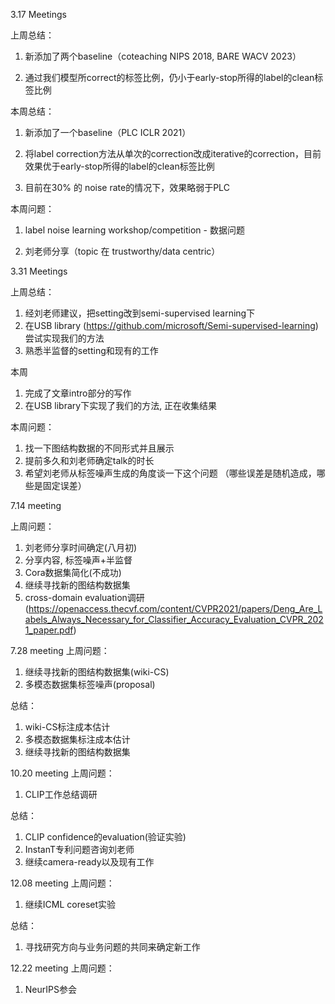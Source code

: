 3.17 Meetings

上周总结：

1. 新添加了两个baseline（coteaching NIPS 2018, BARE WACV 2023）

2. 通过我们模型所correct的标签比例，仍小于early-stop所得的label的clean标签比例

本周总结：

1. 新添加了一个baseline（PLC ICLR 2021）

2. 将label correction方法从单次的correction改成iterative的correction，目前效果优于early-stop所得的label的clean标签比例

3. 目前在30% 的 noise rate的情况下，效果略弱于PLC

本周问题：

1. label noise learning workshop/competition - 数据问题

2. 刘老师分享（topic 在 trustworthy/data centric）

3.31 Meetings

上周总结：

1. 经刘老师建议，把setting改到semi-supervised learning下
2. 在USB library (https://github.com/microsoft/Semi-supervised-learning)尝试实现我们的方法
3. 熟悉半监督的setting和现有的工作


本周
1. 完成了文章intro部分的写作
2. 在USB library下实现了我们的方法, 正在收集结果

本周问题：

1. 找一下图结构数据的不同形式并且展示
2. 提前多久和刘老师确定talk的时长
3. 希望刘老师从标签噪声生成的角度谈一下这个问题 （哪些误差是随机造成，哪些是固定误差）

7.14 meeting

上周问题：

1. 刘老师分享时间确定(八月初)
2. 分享内容, 标签噪声+半监督
3. Cora数据集简化(不成功)
4. 继续寻找新的图结构数据集
5. cross-domain evaluation调研(https://openaccess.thecvf.com/content/CVPR2021/papers/Deng_Are_Labels_Always_Necessary_for_Classifier_Accuracy_Evaluation_CVPR_2021_paper.pdf)

7.28 meeting
上周问题：
1. 继续寻找新的图结构数据集(wiki-CS)
2. 多模态数据集标签噪声(proposal)

总结：
1. wiki-CS标注成本估计
2. 多模态数据集标注成本估计
3. 继续寻找新的图结构数据集

10.20 meeting
上周问题：
1. CLIP工作总结调研

总结：
1. CLIP confidence的evaluation(验证实验)
2. InstanT专利问题咨询刘老师
3. 继续camera-ready以及现有工作

12.08 meeting
上周问题：
1. 继续ICML coreset实验

总结：
1. 寻找研究方向与业务问题的共同来确定新工作

12.22 meeting
上周问题：
1. NeurIPS参会

